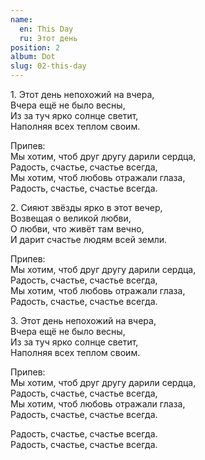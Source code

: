 ```yaml
---
name:
  en: This Day
  ru: Этот день
position: 2
album: Dot
slug: 02-this-day
---
```


<span class="text-muted outdent">1.</span>
Этот день непохожий на вчера,  
Вчера ещё не было весны,  
Из за туч ярко солнце светит,  
Наполняя всех теплом своим.

<span class="text-muted">Припев:</span>  
Мы хотим, чтоб друг другу дарили сердца,  
Радость, счастье, счастье всегда,  
Мы хотим, чтоб любовь отражали глаза,  
Радость, счастье, счастье всегда.

<span class="text-muted outdent">2.</span>
Сияют звёзды ярко в этот вечер,  
Возвещая о великой любви,  
О любви, что живёт там вечно,  
И дарит счастье людям всей земли.

<span class="text-muted">Припев:</span>  
Мы хотим, чтоб друг другу дарили сердца,  
Радость, счастье, счастье всегда,  
Мы хотим, чтоб любовь отражали глаза,  
Радость, счастье, счастье всегда.

<span class="text-muted outdent">3.</span>
Этот день непохожий на вчера,  
Вчера ещё не было весны,  
Из за туч ярко солнце светит,  
Наполняя всех теплом своим.

<span class="text-muted">Припев:</span>  
Мы хотим, чтоб друг другу дарили сердца,  
Радость, счастье, счастье всегда,  
Мы хотим, чтоб любовь отражали глаза,  
Радость, счастье, счастье всегда.

Радость, счастье, счастье всегда.  
Радость, счастье, счастье всегда.
